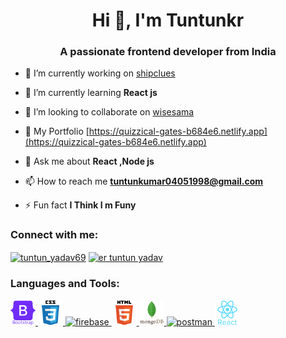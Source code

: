 <h1 align="center">Hi 👋, I'm Tuntunkr</h1>
<h3 align="center">A passionate frontend developer from India</h3>


- 🔭 I’m currently working on [shipclues]((https://shipclues.com/))

- 🌱 I’m currently learning **React js**

- 👯 I’m looking to collaborate on [wisesama](/https://wisesama.netlify.app/)

- 📝 My Portfolio  [https://quizzical-gates-b684e6.netlify.app](https://quizzical-gates-b684e6.netlify.app)

- 💬 Ask me about **React ,Node js**

- 📫 How to reach me **tuntunkumar04051998@gmail.com**


- ⚡ Fun fact **I Think I m Funy**

<h3 align="left">Connect with me:</h3>
<p align="left">
<a href="https://instagram.com/tuntun_yadav69" target="blank"><img align="center" src="https://raw.githubusercontent.com/rahuldkjain/github-profile-readme-generator/master/src/images/icons/Social/instagram.svg" alt="tuntun_yadav69" height="30" width="40" /></a>
<a href="https://www.youtube.com/c/er tuntun yadav" target="blank"><img align="center" src="https://raw.githubusercontent.com/rahuldkjain/github-profile-readme-generator/master/src/images/icons/Social/youtube.svg" alt="er tuntun yadav" height="30" width="40" /></a>
</p>

<h3 align="left">Languages and Tools:</h3>
<p align="left"> <a href="https://getbootstrap.com" target="_blank"> <img src="https://raw.githubusercontent.com/devicons/devicon/master/icons/bootstrap/bootstrap-plain-wordmark.svg" alt="bootstrap" width="40" height="40"/> </a> <a href="https://www.w3schools.com/css/" target="_blank"> <img src="https://raw.githubusercontent.com/devicons/devicon/master/icons/css3/css3-original-wordmark.svg" alt="css3" width="40" height="40"/> </a> <a href="https://firebase.google.com/" target="_blank"> <img src="https://www.vectorlogo.zone/logos/firebase/firebase-icon.svg" alt="firebase" width="40" height="40"/> </a> <a href="https://www.w3.org/html/" target="_blank"> <img src="https://raw.githubusercontent.com/devicons/devicon/master/icons/html5/html5-original-wordmark.svg" alt="html5" width="40" height="40"/> </a> <a href="https://www.mongodb.com/" target="_blank"> <img src="https://raw.githubusercontent.com/devicons/devicon/master/icons/mongodb/mongodb-original-wordmark.svg" alt="mongodb" width="40" height="40"/> </a> <a href="https://postman.com" target="_blank"> <img src="https://www.vectorlogo.zone/logos/getpostman/getpostman-icon.svg" alt="postman" width="40" height="40"/> </a> <a href="https://reactjs.org/" target="_blank"> <img src="https://raw.githubusercontent.com/devicons/devicon/master/icons/react/react-original-wordmark.svg" alt="react" width="40" height="40"/> </a> </p>
